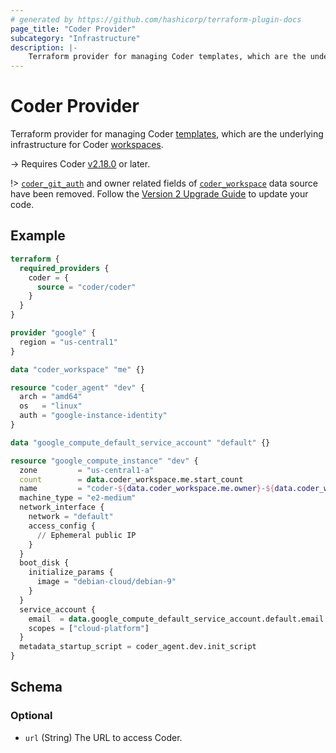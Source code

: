 ```yaml
---
# generated by https://github.com/hashicorp/terraform-plugin-docs
page_title: "Coder Provider"
subcategory: "Infrastructure"
description: |-
    Terraform provider for managing Coder templates, which are the underlying infrastructure for Coder workspaces.
---
```


# Coder Provider

Terraform provider for managing Coder [templates](https://coder.com/docs/admin/templates), which are the underlying infrastructure for Coder [workspaces](https://coder.com/docs/user-guides/workspace-management).

-> Requires Coder [v2.18.0](https://github.com/coder/coder/releases/tag/v2.18.0) or later.

!> [`coder_git_auth`](https://registry.terraform.io/providers/coder/coder/1.0.4/docs/data-sources/git_auth) and owner related fields of [`coder_workspace`](https://registry.terraform.io/providers/coder/coder/1.0.4/docs/data-sources/workspace) data source have been removed. Follow the [Version 2 Upgrade Guide](https://registry.terraform.io/providers/coder/coder/latest/docs/guides/version-2-upgrade) to update your code.

## Example

```terraform
terraform {
  required_providers {
    coder = {
      source = "coder/coder"
    }
  }
}

provider "google" {
  region = "us-central1"
}

data "coder_workspace" "me" {}

resource "coder_agent" "dev" {
  arch = "amd64"
  os   = "linux"
  auth = "google-instance-identity"
}

data "google_compute_default_service_account" "default" {}

resource "google_compute_instance" "dev" {
  zone         = "us-central1-a"
  count        = data.coder_workspace.me.start_count
  name         = "coder-${data.coder_workspace.me.owner}-${data.coder_workspace.me.name}"
  machine_type = "e2-medium"
  network_interface {
    network = "default"
    access_config {
      // Ephemeral public IP
    }
  }
  boot_disk {
    initialize_params {
      image = "debian-cloud/debian-9"
    }
  }
  service_account {
    email  = data.google_compute_default_service_account.default.email
    scopes = ["cloud-platform"]
  }
  metadata_startup_script = coder_agent.dev.init_script
}
```

<!-- schema generated by tfplugindocs -->
## Schema

### Optional

- `url` (String) The URL to access Coder.